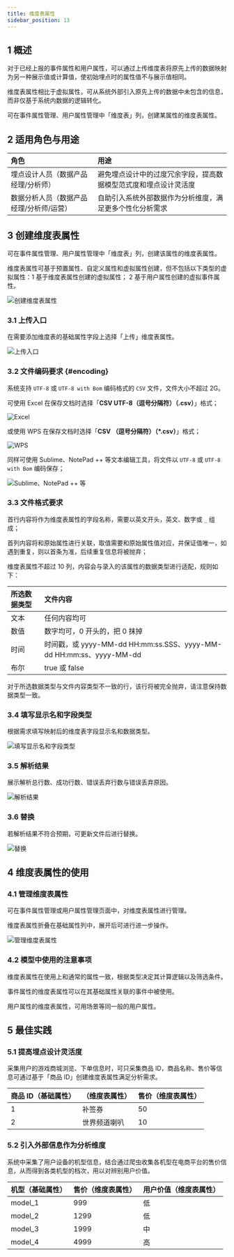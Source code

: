```yaml
---
title: 维度表属性
sidebar_position: 13
---
```


## 1 概述

对于已经上报的事件属性和用户属性，可以通过上传维度表将原先上传的数据映射为另一种展示值或计算值，使初始埋点时的属性值不与展示值相同。

维度表属性相比于虚拟属性，可从系统外部引入原先上传的数据中未包含的信息，而非仅基于系统内数据的逻辑转化。

可在事件属性管理、用户属性管理中「维度表」列，创建某属性的维度表属性。

## 2 适用角色与用途

| 角色                    | 用途                               |
| :-------------------- | :------------------------------- |
| 埋点设计人员（数据产品经理/分析师）    | 避免埋点设计中的过度冗余字段，提高数据模型范式度和埋点设计灵活度 |
| 数据分析人员（数据产品经理/分析师/运营） | 自助引入系统外部数据作为分析维度，满足更多个性化分析需求     |

## 3 创建维度表属性

可在事件属性管理、用户属性管理中「维度表」列，创建该属性的维度表属性。

维度表属性可基于预置属性、自定义属性和虚拟属性创建，但不包括以下类型的虚拟属性：1 基于维度表属性创建的虚拟属性； 2 基于用户属性创建的虚拟事件属性。

![创建维度表属性](/img/customEvent/dimension_table_1.png)

### 3.1 上传入口

在需要添加维度表的基础属性字段上选择「上传」维度表属性。

![上传入口](/img/customEvent/dimension_table_2.png)

### 3.2 文件编码要求 {#encoding}

系统支持 `UTF-8` 或 `UTF-8 with Bom` 编码格式的 `CSV` 文件，文件大小不超过 2G。

可使用 Excel 在保存文档时选择「**CSV UTF-8（逗号分隔符）（.csv）**」格式；

![Excel](/img/customEvent/dimension_table_7.png)

或使用 WPS 在保存文档时选择「**CSV （逗号分隔符）（*.csv）**」格式；

![WPS](/img/customEvent/dimension_table_8.png)

同样可使用 Sublime、NotePad ++ 等文本编辑工具，将文件以 `UTF-8` 或 `UTF-8 with Bom` 编码保存；

![Sublime、NotePad ++ 等](/img/customEvent/dimension_table_9.png)

### 3.3 文件格式要求

首行内容将作为维度表属性的字段名称，需要以英文开头，英文、数字或 `_` 组成；

首列内容将和原始属性进行关联，取值需要和原始属性值对应，并保证值唯一，如遇到重复，则以首条为准，后续重复信息将被抛弃；

维度表属性不超过 10 列，内容会与录入的该属性的数据类型进行适配，规则如下：

| 所选数据类型 | 文件内容                                                         |
| :----- | :----------------------------------------------------------- |
| 文本     | 任何内容均可                                                       |
| 数值     | 数字均可，0 开头的，把 0 抹掉                                            |
| 时间     | 时间戳，或 yyyy-MM-dd HH:mm:ss.SSS、yyyy-MM-dd HH:mm:ss、yyyy-MM-dd |
| 布尔     | true 或 false                                                 |

对于所选数据类型与文件内容类型不一致的行，该行将被完全抛弃，请注意保持数据类型一致。

### 3.4 填写显示名和字段类型

根据需求填写映射后的维度表字段显示名和数据类型。

![填写显示名和字段类型](/img/customEvent/dimension_table_3.png)

### 3.5 解析结果

展示解析总行数、成功行数、错误丢弃行数与错误丢弃原因。

![解析结果](/img/customEvent/dimension_table_4.png)

### 3.6 替换

若解析结果不符合预期，可更新文件后进行替换。

![替换](/img/customEvent/dimension_table_5.png)

## 4 维度表属性的使用

### 4.1 管理维度表属性

可在事件属性管理或用户属性管理页面中，对维度表属性进行管理。

维度表属性折叠在基础属性列中，展开后可进行进一步操作。

![管理维度表属性](/img/customEvent/dimension_table_6.png)

### 4.2 模型中使用的注意事项

维度表属性在使用上和通常的属性一致，根据类型决定其计算逻辑以及筛选条件。

事件属性的维度表属性可以在其基础属性关联的事件中被使用。

用户属性的维度表属性，可用场景等同一般的用户属性。

## 5 最佳实践

### 5.1 提高埋点设计灵活度

采集用户的游戏商城浏览、下单信息时，可只采集商品 ID，商品名称、售价等信息可通过基于「商品 ID」创建维度表属性满足分析需求。

| 商品 ID（基础属性） | （维度表属性） | 售价（维度表属性） |
| :---------- | :------ | :-------- |
| 1           | 补签券     | 50        |
| 2           | 世界频道喇叭  | 10        |

### 5.2 引入外部信息作为分析维度

系统中采集了用户设备的机型信息，结合通过爬虫收集各机型在电商平台的售价信息，从而得到各类机型的档次，用以对辨别用户价值。

| 机型（基础属性） | 售价（维度表属性） | 用户价值（维度表属性） |
| :------- | :-------- | :---------- |
| model_1  | 999       | 低           |
| model_2  | 1299      | 低           |
| model_3  | 1999      | 中           |
| model_4  | 4999      | 高           |
